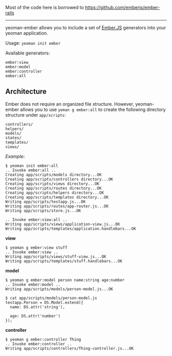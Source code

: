 
Most of the code here is borrowed to https://github.com/emberjs/ember-rails

---

yeoman-ember allows you to include a set of [Ember.JS](http://emberjs.com/)
generators into your yeoman application.

Usage:
`yeoman init ember`


Available generators:

    ember:view
    ember:model
    ember:controller
    ember:all

## Architecture

Ember does not require an organized file structure. However, yeoman-ember
allows you to use `yeman g ember:all` to create the following directory
structure under `app/scripts`:

    controllers/
    helpers/
    models/
    states/
    templates/
    views/

*Example:*

    $ yeoman init ember:all
    .. Invoke ember:all ..
    Creating app/scripts/models directory...OK
    Creating app/scripts/controllers directory...OK
    Creating app/scripts/views directory...OK
    Creating app/scripts/routes directory...OK
    Creating app/scripts/helpers directory...OK
    Creating app/scripts/templates directory...OK
    Writing app/scripts/testapp.js...OK
    Writing app/scripts/routes/app-router.js...OK
    Writing app/scripts/store.js...OK

    .. Invoke ember:view:all ..
    Writing app/scripts/views/application-view.js...OK
    Writing app/scripts/templates/application.handlebars...OK

**view**

    $ yeoman g ember:view stuff
    .. Invoke ember:view ..
    Writing app/scripts/views/stuff-view.js...OK
    Writing app/scripts/templates/stuff.handlebars...OK


**model**

    $ yeoman g ember:model person name:string age:number
    .. Invoke ember:model ..
    Writing app/scripts/models/person-model.js...OK

    $ cat app/scripts/models/person-model.js
    testapp.Person = DS.Model.extend({
      name: DS.attr('string'),

      age: DS.attr('number')
    });


**controller**

    $ yeoman g ember:controller Thing
    .. Invoke ember:controller ..
    Writing app/scripts/controllers/Thing-controller.js...OK



